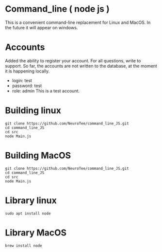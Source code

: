# Command_line ( node js )
This is a convenient command-line replacement for Linux and MacOS. In the future it will appear on windows.


# Accounts
Added the ability to register your account. For all questions, write to support. So far, the accounts are not written to the database, at the moment it is happening locally.
- login: test
- password: test
- role: admin
This is a test account.


# Building linux

```
git clone https://github.com/NeuroTee/command_line_JS.git
cd command_line_JS
cd src
node Main.js
```

# Building MacOS

```
git clone https://github.com/NeuroTee/command_line_JS.git
cd command_line_JS
cd src
node Main.js
```

# Library linux

```
sudo apt install node
```

# Library MacOS

```
brew install node
```
